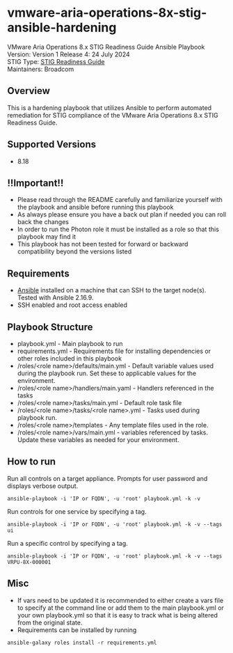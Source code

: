 # vmware-aria-operations-8x-stig-ansible-hardening
VMware Aria Operations 8.x STIG Readiness Guide Ansible Playbook  
Version: Version 1 Release 4:  24 July 2024    
STIG Type: [STIG Readiness Guide](https://confluence.eng.vmware.com/pages/viewpage.action?pageId=1231779155)  
Maintainers: Broadcom 

## Overview
This is a hardening playbook that utilizes Ansible to perform automated remediation for STIG compliance of the VMware Aria Operations 8.x STIG Readiness Guide. 

## Supported Versions
- 8.18

## !!Important!!
- Please read through the README carefully and familiarize yourself with the playbook and ansible before running this playbook
- As always please ensure you have a back out plan if needed you can roll back the changes
- In order to run the Photon role it must be installed as a role so that this playbook may find it
- This playbook has not been tested for forward or backward compatibility beyond the versions listed 

## Requirements
- [Ansible](https://docs.ansible.com/ansible/latest/installation_guide/index.html) installed on a machine that can SSH to the target node(s).  Tested with Ansible 2.16.9.
- SSH enabled and root access enabled

## Playbook Structure
- playbook.yml - Main playbook to run
- requirements.yml - Requirements file for installing dependencies or other roles included in this playbook
- /roles/\<role name>/defaults/main.yml - Default variable values used during the playbook run. Set these to applicable values for the environment.
- /roles/\<role name>/handlers/main.yaml - Handlers referenced in the tasks
- /roles/\<role name>/tasks/main.yml - Default role task file
- /roles/\<role name>/tasks/\<role name>.yml - Tasks used during playbook run.
- /roles/\<role name>/templates - Any template files used in the role.
- /roles/\<role name>/vars/main.yml - variables referenced by tasks.  Update these variables as needed for your environment.

## How to run

Run all controls on a target appliance. Prompts for user password and displays verbose output.
```
ansible-playbook -i 'IP or FQDN', -u 'root' playbook.yml -k -v
```
Run controls for one service by specifying a tag.  
```
ansible-playbook -i 'IP or FQDN', -u 'root' playbook.yml -k -v --tags ui
```
Run a specific control by specifying a tag.  
```
ansible-playbook -i 'IP or FQDN', -u 'root' playbook.yml -k -v --tags VRPU-8X-000001
```

## Misc
- If vars need to be updated it is recommended to either create a vars file to specify at the command line or add them to the main playbook.yml or your own playbook.yml so that it is easy to track what is being altered from the original state.  
- Requirements can be installed by running
```
ansible-galaxy roles install -r requirements.yml
```